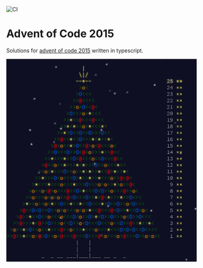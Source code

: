 ![CI](https://github.com/Jaxwood/adventofcode2015/workflows/CI/badge.svg)

# Advent of Code 2015

Solutions for [advent of code 2015](https://adventofcode.com/2015) written in typescript.

![2015](2015.gif)
